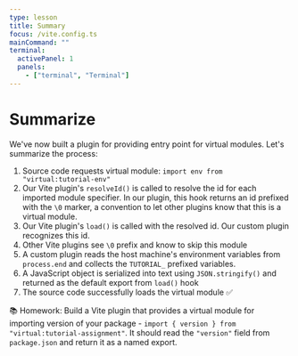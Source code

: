 ```yaml
---
type: lesson
title: Summary
focus: /vite.config.ts
mainCommand: ""
terminal:
  activePanel: 1
  panels:
    - ["terminal", "Terminal"]
---
```


# Summarize

We've now built a plugin for providing entry point for virtual modules. Let's summarize the process:

<ol>
  <li>Source code requests virtual module: <code class="whitespace-nowrap">import env from "virtual:tutorial-env"</code>

  <li class="mt2">Our Vite plugin's <code>resolveId()</code> is called to resolve the id for each imported module specifier. In our plugin, this hook returns an id prefixed with the <code>\0</code> marker, a convention to let other plugins know that this is a virtual module.</li>

  <li class="mt2">Our Vite plugin's <code>load()</code> is called with the resolved id. Our custom plugin recognizes this id.</li>

  <li class="mt2">Other Vite plugins see <code>\0</code> prefix and know to skip this module</li>

  <li class="mt2">A custom plugin reads the host machine's environment variables from <code>process.end</code> and collects the <code>TUTORIAL_</code> prefixed variables.</li>

  <li class="mt2">A JavaScript object is serialized into text using <code>JSON.stringify()</code> and returned as the default export from <code>load()</code> hook</li>

  <li class="mt2">The source code successfully loads the virtual module&nbsp;✅</li>
</ol>

📚 Homework: Build a Vite plugin that provides a virtual module for importing version of your package - `import { version } from "virtual:tutorial-assignment"`. It should read the `"version"` field from `package.json` and return it as a named export.
